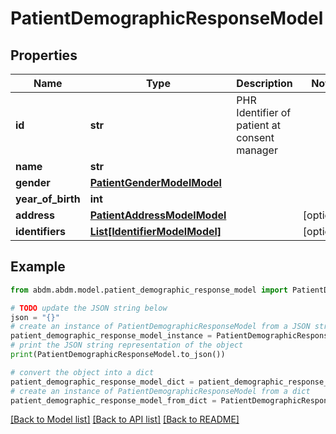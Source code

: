 # PatientDemographicResponseModel


## Properties

Name | Type | Description | Notes
------------ | ------------- | ------------- | -------------
**id** | **str** | PHR Identifier of patient at consent manager | 
**name** | **str** |  | 
**gender** | [**PatientGenderModelModel**](PatientGenderModel.md) |  | 
**year_of_birth** | **int** |  | 
**address** | [**PatientAddressModelModel**](PatientAddressModel.md) |  | [optional] 
**identifiers** | [**List[IdentifierModelModel]**](IdentifierModel.md) |  | [optional] 

## Example

```python
from abdm.abdm.model.patient_demographic_response_model import PatientDemographicResponseModel

# TODO update the JSON string below
json = "{}"
# create an instance of PatientDemographicResponseModel from a JSON string
patient_demographic_response_model_instance = PatientDemographicResponseModel.from_json(json)
# print the JSON string representation of the object
print(PatientDemographicResponseModel.to_json())

# convert the object into a dict
patient_demographic_response_model_dict = patient_demographic_response_model_instance.to_dict()
# create an instance of PatientDemographicResponseModel from a dict
patient_demographic_response_model_from_dict = PatientDemographicResponseModel.from_dict(patient_demographic_response_model_dict)
```
[[Back to Model list]](../README.md#documentation-for-models) [[Back to API list]](../README.md#documentation-for-api-endpoints) [[Back to README]](../README.md)


